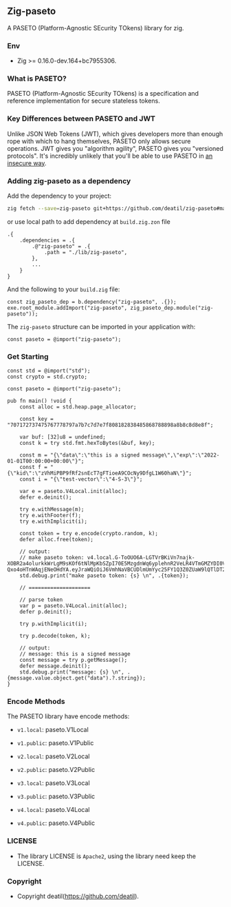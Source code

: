 ## Zig-paseto 

A PASETO (Platform-Agnostic SEcurity TOkens) library for zig.


### Env

 - Zig >= 0.16.0-dev.164+bc7955306.


### What is PASETO?

PASETO (Platform-Agnostic SEcurity TOkens) is a specification and reference implementation
for secure stateless tokens.


### Key Differences between PASETO and JWT

Unlike JSON Web Tokens (JWT), which gives developers more than enough rope with which to
hang themselves, PASETO only allows secure operations. JWT gives you "algorithm agility",
PASETO gives you "versioned protocols". It's incredibly unlikely that you'll be able to
use PASETO in [an insecure way](https://auth0.com/blog/critical-vulnerabilities-in-json-web-token-libraries).


### Adding zig-paseto as a dependency

Add the dependency to your project:

```sh
zig fetch --save=zig-paseto git+https://github.com/deatil/zig-paseto#main
```

or use local path to add dependency at `build.zig.zon` file

```zig
.{
    .dependencies = .{
        .@"zig-paseto" = .{
            .path = "./lib/zig-paseto",
        },
        ...
    }
}
```

And the following to your `build.zig` file:

```zig
const zig_paseto_dep = b.dependency("zig-paseto", .{});
exe.root_module.addImport("zig-paseto", zig_paseto_dep.module("zig-paseto"));
```

The `zig-paseto` structure can be imported in your application with:

```zig
const paseto = @import("zig-paseto");
```


### Get Starting

~~~zig
const std = @import("std");
const crypto = std.crypto;

const paseto = @import("zig-paseto");

pub fn main() !void {
    const alloc = std.heap.page_allocator;

    const key = "707172737475767778797a7b7c7d7e7f808182838485868788898a8b8c8d8e8f";

    var buf: [32]u8 = undefined;
    const k = try std.fmt.hexToBytes(&buf, key);

    const m = "{\"data\":\"this is a signed message\",\"exp\":\"2022-01-01T00:00:00+00:00\"}";
    const f = "{\"kid\":\"zVhMiPBP9fRf2snEcT7gFTioeA9COcNy9DfgL1W60haN\"}";
    const i = "{\"test-vector\":\"4-S-3\"}";

    var e = paseto.V4Local.init(alloc);
    defer e.deinit();

    try e.withMessage(m);
    try e.withFooter(f);
    try e.withImplicit(i);

    const token = try e.encode(crypto.random, k);
    defer alloc.free(token);
    
    // output: 
    // make paseto token: v4.local.G-ToOUO6A-LGTVrBKiVn7najk-XOBR2a4olurkkWrLgM9sKOf6tNlMpKbSZpI70E5MzgdnWq6yplehnR2VeLR4VTmGMZYDI0VMotPJpKJeBuS7xDoCsm8z_5wA9af2ZtTfrlMY5ErELyiqx5pqdVAzSBP9ZM6-Qxo4oHTnWAqjENeOHdYA.eyJraWQiOiJ6VmhNaVBCUDlmUmYyc25FY1Q3Z0ZUaW9lQTlDT2NOeTlEZmdMMVc2MGhhTiJ9
    std.debug.print("make paseto token: {s} \n", .{token});

    // ====================

    // parse token
    var p = paseto.V4Local.init(alloc);
    defer p.deinit();

    try p.withImplicit(i);

    try p.decode(token, k);
    
    // output: 
    // message: this is a signed message
    const message = try p.getMessage();
    defer message.deinit();
    std.debug.print("message: {s} \n", .{message.value.object.get("data").?.string});
}
~~~


### Encode Methods

The PASETO library have encode methods:

 - `v1.local`: paseto.V1Local
 - `v1.public`: paseto.V1Public

 - `v2.local`: paseto.V2Local
 - `v2.public`: paseto.V2Public

 - `v3.local`: paseto.V3Local
 - `v3.public`: paseto.V3Public

 - `v4.local`: paseto.V4Local
 - `v4.public`: paseto.V4Public


### LICENSE

*  The library LICENSE is `Apache2`, using the library need keep the LICENSE.


### Copyright

*  Copyright deatil(https://github.com/deatil).
